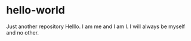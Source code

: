 # hello-world
Just another repository
Helllo. I am me and I am I.
I will always be myself and no other.
